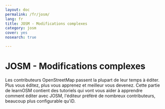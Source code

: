 ```yaml
---
layout: doc
permalink: /fr/josm/
lang: fr
title: JOSM - Modifications complexes
category: josm
cover: yes
nosearch: true

---
```


JOSM - Modifications complexes
================


Les contributeurs OpenStreetMap passent la plupart de leur temps à éditer. Plus vous
éditez, plus vous apprenez et meilleur vous devenez. Cette partie de learnOSM
contient des tutoriels qui vont vous aider à apprendre comment éditer avec JOSM, l'éditeur préféré de nombreux contributeurs, beaucoup plus configurable qu'iD.